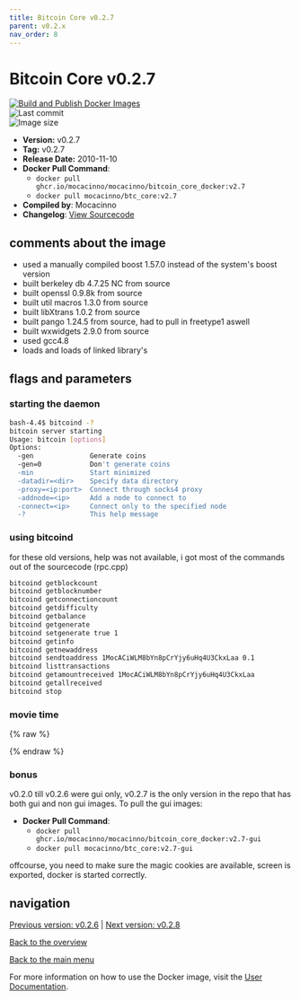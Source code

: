 ```yaml
---
title: Bitcoin Core v0.2.7
parent: v0.2.x
nav_order: 8
---
```


# Bitcoin Core v0.2.7

[![Build and Publish Docker Images](https://github.com/mocacinno/bitcoin_core_docker/actions/workflows/build-and-publish.yml/badge.svg?branch=v2.7)](https://github.com/mocacinno/bitcoin_core_docker/actions/workflows/build-and-publish.yml)  
![Last commit](https://badgen.net/github/last-commit/mocacinno/bitcoin_core_docker/v2.7)  
![Image size](https://badgen.net/docker/size/mocacinno/btc_core/v2.7?color=green)  

- **Version:** v0.2.7
- **Tag:** v0.2.7
- **Release Date:** 2010-11-10
- **Docker Pull Command**:
  - `docker pull ghcr.io/mocacinno/mocacinno/bitcoin_core_docker:v2.7`
  - `docker pull mocacinno/btc_core:v2.7`
- **Compiled by**: Mocacinno
- **Changelog**: [View Sourcecode](https://github.com/bitcoin/bitcoin/tree/v0.2.7)

## comments about the image

- used a manually compiled boost 1.57.0 instead of the system's boost version
- built berkeley db 4.7.25 NC from source
- built openssl 0.9.8k from source
- built util macros 1.3.0 from source
- built libXtrans 1.0.2 from source
- built pango 1.24.5 from source, had to pull in freetype1 aswell
- built wxwidgets 2.9.0 from source
- used gcc4.8
- loads and loads of linked library's

## flags and parameters

### starting the daemon

```bash
bash-4.4$ bitcoind -?
bitcoin server starting
Usage: bitcoin [options]
Options:
  -gen              Generate coins
  -gen=0            Don't generate coins
  -min              Start minimized
  -datadir=<dir>    Specify data directory
  -proxy=<ip:port>  Connect through socks4 proxy
  -addnode=<ip>     Add a node to connect to
  -connect=<ip>     Connect only to the specified node
  -?                This help message
```

### using bitcoind

for these old versions, help was not available, i got most of the commands out of the sourcecode (rpc.cpp)

```bash
bitcoind getblockcount
bitcoind getblocknumber
bitcoind getconnectioncount
bitcoind getdifficulty
bitcoind getbalance
bitcoind getgenerate
bitcoind setgenerate true 1
bitcoind getinfo
bitcoind getnewaddress
bitcoind sendtoaddress 1MocACiWLM8bYn8pCrYjy6uHq4U3CkxLaa 0.1
bitcoind listtransactions
bitcoind getamountreceived 1MocACiWLM8bYn8pCrYjy6uHq4U3CkxLaa
bitcoind getallreceived
bitcoind stop
```

### movie time

{% raw %}
<link rel="stylesheet" href="https://mocacinno.com/asciinema-player.css">
   <div id="fullnode"></div>
   <script src="https://mocacinno.com/asciinema-player.min.js"></script>
   <script>
      AsciinemaPlayer.create('./casts/v0.2.7.cast', document.getElementById('fullnode'));
   </script>
{% endraw %}

### bonus

v0.2.0 till v0.2.6 were gui only, v0.2.7 is the only version in the repo that has both gui and non gui images. To pull the gui images:

- **Docker Pull Command**:
  - `docker pull ghcr.io/mocacinno/mocacinno/bitcoin_core_docker:v2.7-gui`
  - `docker pull mocacinno/btc_core:v2.7-gui`

offcourse, you need to make sure the magic cookies are available, screen is exported, docker is started correctly.

## navigation

[Previous version: v0.2.6](./v2.6.md) | [Next version: v0.2.8](./v2.8.md)

[Back to the overview](./)

[Back to the main menu](../)

For more information on how to use the Docker image, visit the [User Documentation](../userdocs/).

